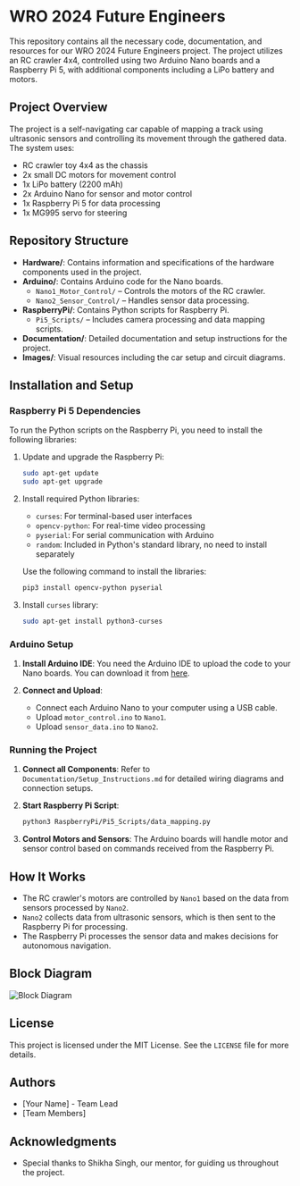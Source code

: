 # WRO 2024 Future Engineers

This repository contains all the necessary code, documentation, and resources for our WRO 2024 Future Engineers project. The project utilizes an RC crawler 4x4, controlled using two Arduino Nano boards and a Raspberry Pi 5, with additional components including a LiPo battery and motors.

## Project Overview

The project is a self-navigating car capable of mapping a track using ultrasonic sensors and controlling its movement through the gathered data. The system uses:
- RC crawler toy 4x4 as the chassis
- 2x small DC motors for movement control
- 1x LiPo battery (2200 mAh)
- 2x Arduino Nano for sensor and motor control
- 1x Raspberry Pi 5 for data processing
- 1x MG995 servo for steering

## Repository Structure

- **Hardware/**: Contains information and specifications of the hardware components used in the project.
- **Arduino/**: Contains Arduino code for the Nano boards.
  - `Nano1_Motor_Control/` – Controls the motors of the RC crawler.
  - `Nano2_Sensor_Control/` – Handles sensor data processing.
- **RaspberryPi/**: Contains Python scripts for Raspberry Pi.
  - `Pi5_Scripts/` – Includes camera processing and data mapping scripts.
- **Documentation/**: Detailed documentation and setup instructions for the project.
- **Images/**: Visual resources including the car setup and circuit diagrams.

## Installation and Setup

### Raspberry Pi 5 Dependencies

To run the Python scripts on the Raspberry Pi, you need to install the following libraries:

1. Update and upgrade the Raspberry Pi:
    ```bash
    sudo apt-get update
    sudo apt-get upgrade
    ```

2. Install required Python libraries:
    - `curses`: For terminal-based user interfaces
    - `opencv-python`: For real-time video processing
    - `pyserial`: For serial communication with Arduino
    - `random`: Included in Python's standard library, no need to install separately

    Use the following command to install the libraries:

    ```bash
    pip3 install opencv-python pyserial
    ```

3. Install `curses` library:
    ```bash
    sudo apt-get install python3-curses
    ```

### Arduino Setup

1. **Install Arduino IDE**: You need the Arduino IDE to upload the code to your Nano boards. You can download it from [here](https://www.arduino.cc/en/software).

2. **Connect and Upload**: 
   - Connect each Arduino Nano to your computer using a USB cable.
   - Upload `motor_control.ino` to `Nano1`.
   - Upload `sensor_data.ino` to `Nano2`.

### Running the Project

1. **Connect all Components**: Refer to `Documentation/Setup_Instructions.md` for detailed wiring diagrams and connection setups.

2. **Start Raspberry Pi Script**:
    ```bash
    python3 RaspberryPi/Pi5_Scripts/data_mapping.py
    ```

3. **Control Motors and Sensors**: The Arduino boards will handle motor and sensor control based on commands received from the Raspberry Pi.

## How It Works

- The RC crawler's motors are controlled by `Nano1` based on the data from sensors processed by `Nano2`.
- `Nano2` collects data from ultrasonic sensors, which is then sent to the Raspberry Pi for processing.
- The Raspberry Pi processes the sensor data and makes decisions for autonomous navigation.

## Block Diagram

![Block Diagram](Documentation/Block_Diagram.png)

## License

This project is licensed under the MIT License. See the `LICENSE` file for more details.

## Authors

- [Your Name] - Team Lead
- [Team Members]

## Acknowledgments

- Special thanks to Shikha Singh, our mentor, for guiding us throughout the project.
